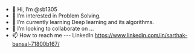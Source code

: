 - 👋 Hi, I’m @sb1305
- 👀 I’m interested in Problem Solving.
- 🌱 I’m currently learning Deep learning and its algorithms.
- 💞️ I’m looking to collaborate on ...
- 📫 How to reach me --- LinkedIn https://www.linkedin.com/in/sarthak-bansal-71800b167/

<!---
sb1305/sb1305 is a ✨ special ✨ repository because its `README.md` (this file) appears on your GitHub profile.
You can click the Preview link to take a look at your changes.
--->
